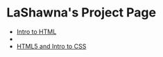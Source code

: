 # LaShawna's Project Page

<ul>
    <li><a href="intro_to_html/index.html" target="_blank">Intro to HTML<a><li>
    <li><a href="html5_intro_css.html" target="_blank">HTML5 and Intro to CSS</a></li>
</ul>